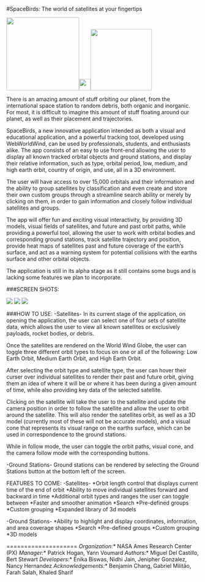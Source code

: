 #SpaceBirds: The world of satellites at your fingertips

<img src="https://upload.wikimedia.org/wikipedia/commons/thumb/e/e5/NASA_logo.svg/200px-NASA_logo.svg.png" width="190px" /><img src="http://oykun.com/images/journal-header-whitespace.png" width="30px" /><img src="https://upload.wikimedia.org/wikipedia/commons/thumb/6/6e/ESA_logo_simple.svg/200px-ESA_logo_simple.svg.png" width="160px" />

There is an amazing amount of stuff orbiting our planet, from the international space station to random debris, both organic and inorganic. For most, it is difficult to imagine this amount of stuff floating around our planet, as well as their placement and trajectories.

SpaceBirds, a new innovative application intended as both a visual and educational application, and a powerful tracking tool, developed using WebWorldWind, can be used by professionals, students, and enthusiasts alike. The app consists of an easy to use front-end allowing the user to display all known tracked orbital objects and ground stations, and display their relative information, such as type, orbital period, low, medium, and high earth orbit, country of origin, and use, all in a 3D environment.

The user will have access to over 15,000 orbitals and their information and the ability to group satellites by classification and even create and store their own custom groups through a streamline search ability or merely by clicking on them, in order to gain information and closely follow individual satellites and groups.

The app will offer fun and exciting visual interactivity, by providing 3D models, visual fields of satellites, and future and past orbit paths, while providing a powerful tool, allowing the user to work with orbital bodies and corresponding ground stations, track satellite trajectory and position, provide heat maps of satellites past and future coverage of the earth’s surface, and act as a warning system for potential collisions with the earths surface and other orbital objects.

The application is still in its alpha stage as it still contains some bugs and is lacking some features we plan to incorporate.

###SCREEN SHOTS:

<img src="http://i.imgur.com/SJ38jpL.png"/>

<img src="http://i.imgur.com/KhmyPZ1.png"/>

<img src="http://i.imgur.com/trhnhue.png"/>


###HOW TO USE:
-Satellites-
In its current stage of the application, on opening the application, the user can select one of four sets of satellite data, which allows the user to view all known satellites or exclusively payloads, rocket bodies, or debris.

Once the satellites are rendered on the World Wind Globe, the user can toggle three different orbit types to focus on one or all of the following: Low Earth Orbit, Medium Earth Orbit, and High Earth Orbit.

After selecting the orbit type and satellite type, the user can hover their curser over individual satellites to render their past and future orbit, giving them an idea of where it will be or where it has been during a given amount of time, while also providing key data of the selected satellite.

Clicking on the satellite will take the user to the satellite and update the camera position in order to follow the satellite and allow the user to orbit around the satellite. This will also render the satellites orbit, as well as a 3D model (currently most of these will not be accurate models), and a visual cone that represents its visual range on the earths surface, which can be used in correspondence to the ground stations.

While in follow mode, the user can toggle the orbit paths, visual cone, and the camera follow mode with the corresponding buttons.

-Ground Stations-
Ground stations can be rendered by selecting the Ground Stations button at the bottom left of the screen.

FEATURES TO COME:
-Satellites-
*Orbit length control that displays current time of the end of orbit
*Ability to move individual satellites forward and backward in time
*Additional orbit types and ranges the user can toggle between
*Faster and smoother animation
*Search
*Pre-defined groups
*Custom grouping
*Expanded library of 3d models

-Ground Stations-
*Ability to highlight and display coordinates, information, and area coverage shapes
*Search
*Pre-defined groups
*Custom grouping
*3D models

====================
*Organization:** NASA Ames Research Center (PX)
*Manager:** Patrick Hogan, Yann Voumard
*Authors:** Miguel Del Castillo, Bert Stewart
*Developers:** Enika Biswas, Nidhi Jain, Jenipher Gonzalez, Nancy Hernandez
*Acknowledgements:** Benjamin Chang, Gabriel Militão, Farah Salah, Khaled Sharif
